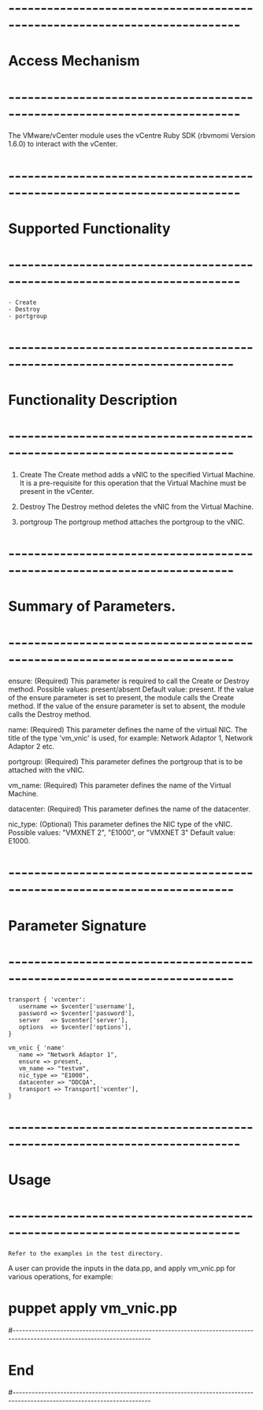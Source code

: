  
 # --------------------------------------------------------------------------
 # Access Mechanism 
 # --------------------------------------------------------------------------
 
  The VMware/vCenter module uses the vCentre Ruby SDK (rbvmomi Version 1.6.0) to interact with the vCenter.
 
 # --------------------------------------------------------------------------
 #  Supported Functionality
 # --------------------------------------------------------------------------
 
    - Create
    - Destroy
    - portgroup
 
 # -------------------------------------------------------------------------
 # Functionality Description
 # -------------------------------------------------------------------------
 
  1. Create
      The Create method adds a vNIC to the specified Virtual Machine. It is a pre-requisite for this operation
      that the Virtual Machine must be present in the vCenter. 

  2. Destroy
      The Destroy method deletes the vNIC from the Virtual Machine.

  3. portgroup
      The portgroup method attaches the portgroup to the vNIC.
 
 # -------------------------------------------------------------------------
 # Summary of Parameters.
 # -------------------------------------------------------------------------

  ensure: (Required) This parameter is required to call the Create or Destroy method.
           Possible values: present/absent
           Default value: present.
           If the value of the ensure parameter is set to present, the module calls the Create method.
           If the value of the ensure parameter is set to absent, the module calls the Destroy method.
 
  name: (Required) This parameter defines the name of the virtual NIC. The title of the type 'vm_vnic' is used,
         for example: Network Adaptor 1, Network Adaptor 2 etc.

  portgroup: (Required) This parameter defines the portgroup that is to be attached with the vNIC.

  vm_name: (Required) This parameter defines the name of the Virtual Machine.

  datacenter: (Required) This parameter defines the name of the datacenter.

  nic_type: (Optional) This parameter defines the NIC type of the vNIC.
             Possible values: "VMXNET 2", "E1000", or "VMXNET 3"
             Default value: E1000.

 # -------------------------------------------------------------------------
 # Parameter Signature 
 # -------------------------------------------------------------------------
 
    transport { 'vcenter':
       username => $vcenter['username'],
       password => $vcenter['password'],
       server   => $vcenter['server'],
       options  => $vcenter['options'],
    }
 
    vm_vnic { 'name'
       name => "Network Adaptor 1",
       ensure => present,
       vm_name => "testvm",
       nic_type => "E1000",
       datacenter => "DDCQA",
       transport => Transport['vcenter'],
    }

 # --------------------------------------------------------------------------
 # Usage
 # --------------------------------------------------------------------------
    Refer to the examples in the test directory.
    
   A user can provide the inputs in the data.pp, and apply vm_vnic.pp for various operations, for example: 
   # puppet apply vm_vnic.pp
 
 #-------------------------------------------------------------------------------------------------------------------------
 # End
 #------------------------------------------------------------------------------------------------------------------------- 